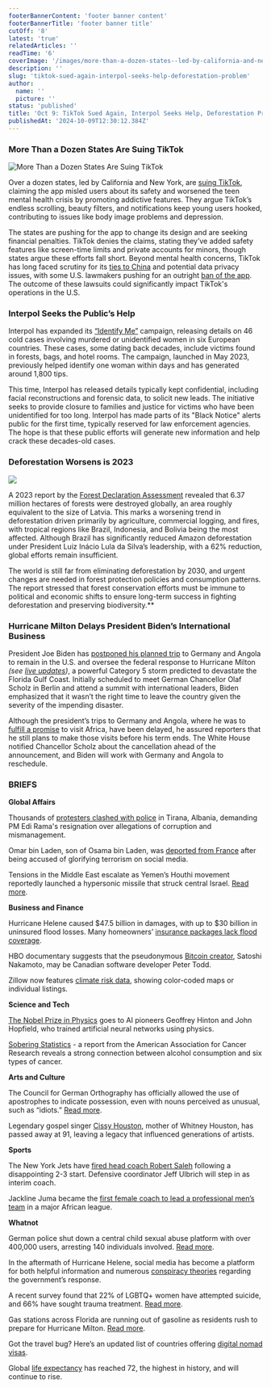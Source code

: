 ```yaml
---
footerBannerContent: 'footer banner content'
footerBannerTitle: 'footer banner title'
cutOff: '8'
latest: 'true'
relatedArticles: ''
readTime: '6'
coverImage: '/images/more-than-a-dozen-states--led-by-california-and-new-york--are-suing-tiktok-A0NT.webp'
description: ''
slug: 'tiktok-sued-again-interpol-seeks-help-deforestation-problem'
author:
  name: ''
  picture: ''
status: 'published'
title: 'Oct 9: TikTok Sued Again, Interpol Seeks Help, Deforestation Problem'
publishedAt: '2024-10-09T12:30:12.384Z'
---
```


### More Than a Dozen States Are Suing TikTok

![More Than a Dozen States Are Suing TikTok](/images/more-than-a-dozen-states--led-by-california-and-new-york--are-suing-tiktok-IwMz.webp)

Over a dozen states, led by California and New York, are [suing TikTok](https://www.npr.org/2024/10/08/g-s1-26823/states-sue-tiktok-child-safety-mental-health), claiming the app misled users about its safety and worsened the teen mental health crisis by promoting addictive features. They argue TikTok’s endless scrolling, beauty filters, and notifications keep young users hooked, contributing to issues like body image problems and depression.

The states are pushing for the app to change its design and are seeking financial penalties. TikTok denies the claims, stating they’ve added safety features like screen-time limits and private accounts for minors, though states argue these efforts fall short. Beyond mental health concerns, TikTok has long faced scrutiny for its [ties to China](https://www.bbc.com/news/technology-64797355) and potential data privacy issues, with some U.S. lawmakers pushing for an outright [ban of the app](https://www.bbc.com/news/technology-53476117). The outcome of these lawsuits could significantly impact TikTok's operations in the U.S.

### Interpol Seeks the Public’s Help

Interpol has expanded its [“Identify Me”](https://www.interpol.int/en/What-you-can-do/Identify-Me) campaign, releasing details on 46 cold cases involving murdered or unidentified women in six European countries. These cases, some dating back decades, include victims found in forests, bags, and hotel rooms. The campaign, launched in May 2023, previously helped identify one woman within days and has generated around 1,800 tips.

This time, Interpol has released details typically kept confidential, including facial reconstructions and forensic data, to solicit new leads. The initiative seeks to provide closure to families and justice for victims who have been unidentified for too long. Interpol has made parts of its "Black Notice" alerts public for the first time, typically reserved for law enforcement agencies. The hope is that these public efforts will generate new information and help crack these decades-old cases.

### Deforestation Worsens is 2023

![](/images/2023-deforestation-goal-not-met--1--Y2MT.webp)

A 2023 report by the [Forest Declaration Assessment](https://forestdeclaration.org/resources/forest-declaration-assessment-2024/) revealed that 6.37 million hectares of forests were destroyed globally, an area roughly equivalent to the size of Latvia. This marks a worsening trend in deforestation driven primarily by agriculture, commercial logging, and fires, with tropical regions like Brazil, Indonesia, and Bolivia being the most affected. Although Brazil has significantly reduced Amazon deforestation under President Luiz Inácio Lula da Silva’s leadership, with a 62% reduction, global efforts remain insufficient.

The world is still far from eliminating deforestation by 2030, and urgent changes are needed in forest protection policies and consumption patterns. The report stressed that forest conservation efforts must be immune to political and economic shifts to ensure long-term success in fighting deforestation and preserving biodiversity.\*\*

### Hurricane Milton Delays President Biden’s International Business

President Joe Biden has [postponed his planned trip](https://apnews.com/article/joe-biden-angola-germany-hurricane-milton-63e093b3c6f5ecea5dbb5e334dcbd2f9) to Germany and Angola to remain in the U.S. and oversee the federal response to Hurricane Milton *(see [live updates](https://edition.cnn.com/weather/live-news/hurricane-milton-florida-10-09-24/index.html))*, a powerful Category 5 storm predicted to devastate the Florida Gulf Coast. Initially scheduled to meet German Chancellor Olaf Scholz in Berlin and attend a summit with international leaders, Biden emphasized that it wasn’t the right time to leave the country given the severity of the impending disaster.

Although the president’s trips to Germany and Angola, where he was to [fulfill a promise](https://www.cbsnews.com/news/biden-africa-visit-angola/) to visit Africa, have been delayed, he assured reporters that he still plans to make those visits before his term ends. The White House notified Chancellor Scholz about the cancellation ahead of the announcement, and Biden will work with Germany and Angola to reschedule.

### BRIEFS

**Global Affairs**

Thousands of [protesters clashed with police](https://www.dw.com/en/albania-clashes-as-protesters-call-on-government-to-resign/a-70430695) in Tirana, Albania, demanding PM Edi Rama's resignation over allegations of corruption and mismanagement.

Omar bin Laden, son of Osama bin Laden, was [deported from France](https://x.com/BrunoRetailleau/status/1843519627546001783?ref_src=twsrc%5Etfw%7Ctwcamp%5Etweetembed%7Ctwterm%5E1843519627546001783%7Ctwgr%5Eadcf3a19227d1c0482f9d49e6179db1cf7473e39%7Ctwcon%5Es1_&ref_url=https%3A%2F%2Fwww.bfmtv.com%2Fpolitique%2Fgouvernement%2Fbruno-retailleau-prononce-une-interdiction-administrative-du-territoire-contre-le-fils-aine-d-oussama-ben-laden_AN-202410080172.html) after being accused of glorifying terrorism on social media.

Tensions in the Middle East escalate as Yemen’s Houthi movement reportedly launched a hypersonic missile that struck central Israel. [Read more](https://www.aljazeera.com/news/2024/9/17/yemens-houthis-file-hypersonic-missile-at-israel-what-to-know).

**Business and Finance**

Hurricane Helene caused $47.5 billion in damages, with up to $30 billion in uninsured flood losses. Many homeowners’ [insurance packages lack flood coverage](https://edition.cnn.com/2024/10/07/business/property-damange-hurricane-helene-47-billion/index.html).

HBO documentary suggests that the pseudonymous [Bitcoin creator](https://www.politico.eu/article/peter-todd-bitcoin-creator-cullen-hoback-hbo-cryptocurrency-satoshi-nakamoto/), Satoshi Nakamoto, may be Canadian software developer Peter Todd.

Zillow now features [climate risk data](https://www.cnn.com/2024/10/08/business/home-shopping-zillow-climate-risk/index.html), showing color-coded maps or individual listings.

**Science and Tech**

[The Nobel Prize in Physics](https://www.nobelprize.org/prizes/physics/2024/press-release/) goes to AI pioneers Geoffrey Hinton and John Hopfield, who trained artificial neural networks using physics.

[Sobering Statistics](https://www.wired.com/story/alcohol-plays-a-major-role-in-new-cancer-cases/#:~:text=Alcohol%20consumption%20being%20prominent%20among,The%20statistics%20are%20sobering.) - a report from the American Association for Cancer Research reveals a strong connection between alcohol consumption and six types of cancer.

**Arts and Culture**

The Council for German Orthography has officially allowed the use of apostrophes to indicate possession, even with nouns perceived as unusual, such as “idiots.” [Read more](https://www.dw.com/en/german-language-body-enshrines-idiots-apostrophe/a-70435316#:~:text=Traditionally%2C%20apostrophes%20have%20not%20been,possession%20in%20German%2Dspeaking%20countries.&text=The%20Council%20for%20German%20Orthography,possession%20will%20be%20considered%20correct.).

Legendary gospel singer [Cissy Houston](https://variety.com/2024/music/news/cissy-houston-dead-gospel-soul-singer-whitney-houston-1236170215/), mother of Whitney Houston, has passed away at 91, leaving a legacy that influenced generations of artists.

**Sports**

The New York Jets have [fired head coach Robert Saleh](https://www.nfl.com/news/jets-fire-robert-saleh-after-2-3-start-dc-jeff-ulbrich-to-become-interim-head-coach) following a disappointing 2-3 start. Defensive coordinator Jeff Ulbrich will step in as interim coach.

Jackline Juma became the [first female coach to lead a professional men’s team](https://www.dw.com/en/female-coach-breaking-male-barriers-in-african-football/a-70373048#:~:text=Jackline%20Juma%20made%20history%20in,Premier%20League%2C%20was%20almost%20secondary.) in a major African league.

**Whatnot**

German police shut down a central child sexual abuse platform with over 400,000 users, arresting 140 individuals involved. [Read more](https://www.dw.com/en/german-police-smash-child-sexual-abuse-site/a-70436727).

In the aftermath of Hurricane Helene, social media has become a platform for both helpful information and numerous [conspiracy theories](https://www.npr.org/2024/10/07/g-s1-26584/helene-recovery-north-carolina-tennessee-flooding-fema) regarding the government’s response.

A recent survey found that 22% of LGBTQ+ women have attempted suicide, and 66% have sought trauma treatment. [Read more](https://www.npr.org/sections/shots-health-news/2024/10/08/nx-s1-5131619/lgbtq-women-mental-health-care).

Gas stations across Florida are running out of gasoline as residents rush to prepare for Hurricane Milton. [Read more](https://www.msn.com/en-us/news/us/1-300-florida-gas-stations-have-run-out-of-fuel-hurricane-milton-could-cause-even-more-trouble/ar-AA1rTWe8).

Got the travel bug? Here’s an updated list of countries offering [digital nomad visas](https://www.thrillist.com/news/nation/countries-with-digital-nomad-visas).

Global [life expectancy](https://www.healthdata.org/news-events/newsroom/news-releases/global-life-expectancy-increase-nearly-5-years-2050-despite) has reached 72, the highest in history, and will continue to rise.